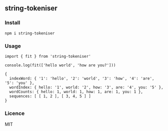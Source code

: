 ## string-tokeniser

### Install

```
npm i string-tokeniser
```

### Usage

```
import { fit } from 'string-tokeniser'

console.log(fit(['hello world', 'how are you?']))
```

```
{
  indexWord: { '1': 'hello', '2': 'world', '3': 'how', '4': 'are', '5': 'you' },
  wordIndex: { hello: '1', world: '2', how: '3', are: '4', you: '5' },
  wordCounts: { hello: 1, world: 1, how: 1, are: 1, you: 1 },
  sequences: [ [ 1, 2 ], [ 3, 4, 5 ] ]
}
```

### Licence

MIT
